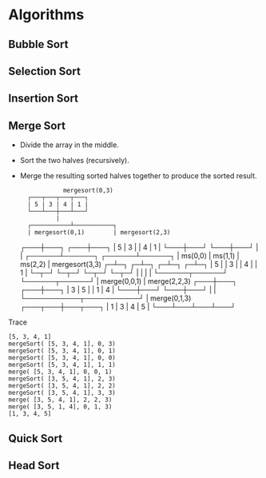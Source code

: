 # Algorithms

## Bubble Sort

## Selection Sort

## Insertion Sort

## Merge Sort
- Divide the array in the middle.
- Sort the two halves (recursively).
- Merge the resulting sorted halves together to produce the sorted result.

                  mergesort(0,3)
		┌───┬───┬───┬───┐
		| 5 | 3 | 4 | 1 |
		└───┴───┼───┴───┘
		        |
	    ┌───────────┴───────────┐
	    | mergesort(0,1)        | mergesort(2,3)
	┌───┼───┐               ┌───┼───┐
        | 5 | 3 |               | 4 | 1 |
        └───┼───┘               └───┼───┘
            |                       | 
     ┌──────┴──────┐         ┌──────┴──────┐
     | ms(0,0)     | ms(1,1) | ms(2,2)     | mergesort(3,3)
   ┌─┴─┐         ┌─┴─┐     ┌─┴─┐         ┌─┴─┐
   | 5 |         | 3 |     | 4 |         | 1 |
   └─┬─┘         └─┬─┘     └─┬─┘         └─┬─┘
     |             |         |             |
     └──────┬──────┘         └──────┬──────┘
            | merge(0,0,1)          | merge(2,2,3)
        ┌───┼───┐               ┌───┼───┐
        | 3 | 5 |               | 1 | 4 |
        └───┼───┘               └───┼───┘
            |                       | 
	    └───────────┬───────────┘
		        | merge(0,1,3)
		┌───┬───┼───┬───┐
		| 1 | 3 | 4 | 5 |
		└───┴───┴───┴───┘

Trace
```
[5, 3, 4, 1]
mergeSort( [5, 3, 4, 1], 0, 3)
mergeSort( [5, 3, 4, 1], 0, 1)
mergeSort( [5, 3, 4, 1], 0, 0)
mergeSort( [5, 3, 4, 1], 1, 1)
merge( [5, 3, 4, 1], 0, 0, 1)
mergeSort( [3, 5, 4, 1], 2, 3)
mergeSort( [3, 5, 4, 1], 2, 2)
mergeSort( [3, 5, 4, 1], 3, 3)
merge( [3, 5, 4, 1], 2, 2, 3)
merge( [3, 5, 1, 4], 0, 1, 3)
[1, 3, 4, 5]
```

## Quick Sort

## Head Sort
